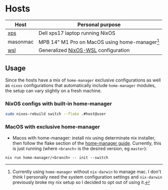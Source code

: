 # Hosts
| Host | Personal purpose |
| --- | --- |
| [xps](./xps/default.nix)  | Dell xps17 laptop running NixOS |
| masonmac | MPB 14" M1 Pro on MacOS using home-manager[^1] |
| [wsl](./wsl/default.nix)  | Generalized [NixOS-WSL](https://github.com/nix-community/NixOS-WSL) configuration |

[^1]: Currently using `home-manager` without `nix-darwin` to manage mac. I don't think I personally need the system configuration settings and `nix-darwin` previously broke my nix setup so I decided to opt out of using it.

## Usage
Since the hosts have a mix of `home-manager` exclusive configurations as well as `nixos` configurations that automatically include `home-manager` modules, the setup can vary slightly on a fresh machine.
### NixOS configs with built-in home-manager
```bash
sudo nixos-rebuild switch --flake .#host@user
```
### MacOS with exclusive home-manager
- Macos with home-manager: install nix using determinate nix installer, then follow the flake section of the [home-manager guide](https://nix-community.github.io/home-manager/index.xhtml#ch-nix-flakes). Currently, this is just running (where `<branch>` is the desired version, eg `master`):
```
nix run home-manager/<branch> -- init --switch
```

